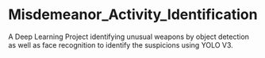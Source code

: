 # Misdemeanor_Activity_Identification
A Deep Learning Project identifying unusual weapons by object detection as well as face recognition to identify the suspicions using YOLO V3.
